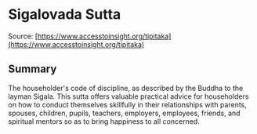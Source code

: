 # Sigalovada Sutta



Source: [https://www.accesstoinsight.org/tipitaka](https://www.accesstoinsight.org/tipitaka)



## Summary

The householder's code of discipline, as described by the Buddha to the layman Sigala. This sutta offers valuable practical advice for householders on how to conduct themselves skillfully in their relationships with parents, spouses, children, pupils, teachers, employers, employees, friends, and spiritual mentors so as to bring happiness to all concerned.